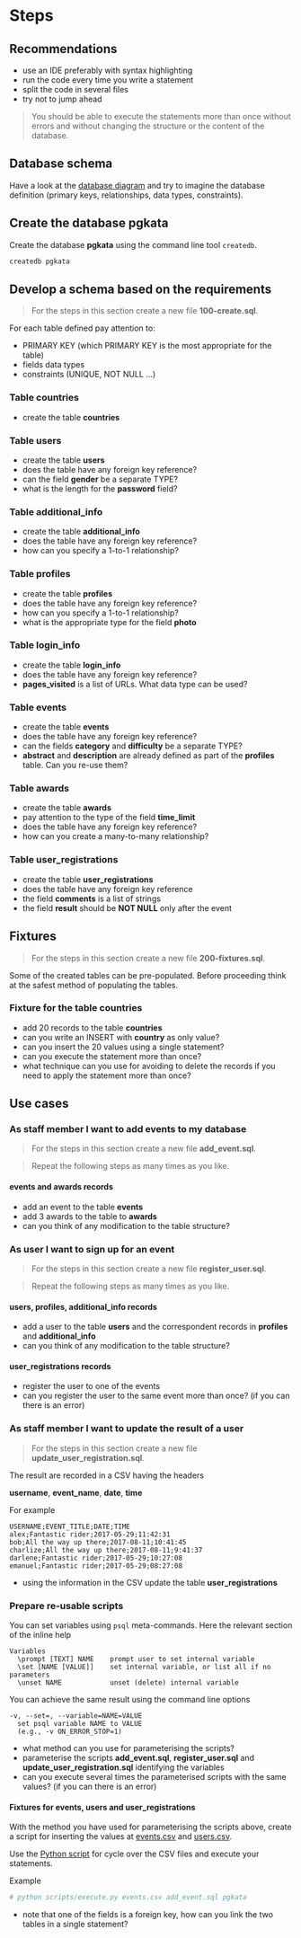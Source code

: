 # Steps

## Recommendations

* use an IDE preferably with syntax highlighting
* run the code every time you write a statement
* split the code in several files
* try not to jump ahead

> You should be able to execute the statements more than once without errors
  and without changing the structure or the content of the database.

## Database schema

Have a look at the [database diagram](assets/diagram.png) and try to imagine the
database definition (primary keys, relationships, data types, constraints).

## Create the database __pgkata__

Create the database __pgkata__ using the command line tool `createdb`.

```bash
createdb pgkata
```

## Develop a schema based on the requirements

> For the steps in this section create a new file __100-create.sql__.

For each table defined pay attention to:

* PRIMARY KEY (which PRIMARY KEY is the most appropriate for the table)
* fields data types
* constraints (UNIQUE, NOT NULL ...)

### Table __countries__

* create the table __countries__

### Table __users__

* create the table __users__
* does the table have any foreign key reference?
* can the field __gender__ be a separate TYPE?
* what is the length for the __password__ field?

### Table __additional_info__

* create the table __additional_info__
* does the table have any foreign key reference?
* how can you specify a 1-to-1 relationship?

### Table __profiles__

* create the table __profiles__
* does the table have any foreign key reference?
* how can you specify a 1-to-1 relationship?
* what is the appropriate type for the field __photo__

### Table __login_info__

* create the table __login_info__
* does the table have any foreign key reference?
* __pages_visited__ is a list of URLs. What data type can be used?

### Table __events__

* create the table __events__
* does the table have any foreign key reference?
* can the fields __category__ and __difficulty__ be a separate TYPE?
* __abstract__ and __description__ are already defined as part of the
  __profiles__ table. Can you re-use them?

### Table __awards__

* create the table __awards__
* pay attention to the type of the field __time_limit__
* does the table have any foreign key reference?
* how can you create a many-to-many relationship?  

### Table __user_registrations__

* create the table __user_registrations__
* does the table have any foreign key reference
* the field __comments__ is a list of strings
* the field __result__ should be __NOT NULL__ only after the event

## Fixtures

> For the steps in this section create a new file __200-fixtures.sql__.

Some of the created tables can be pre-populated. Before proceeding think at
the safest method of populating the tables.

### Fixture for the table __countries__

* add 20 records to the table __countries__
* can you write an INSERT with __country__ as only value?
* can you insert the 20 values using a single statement?
* can you execute the statement more than once?
* what technique can you use for avoiding to delete the records if you need to
  apply the statement more than once?

## Use cases

### As staff member I want to add events to my database

> For the steps in this section create a new file __add_event.sql__.

> Repeat the following steps as many times as you like.

#### __events__ and __awards__ records

* add an event to the table __events__
* add 3 awards to the table to __awards__
* can you think of any modification to the table structure?

### As user I want to sign up for an event

> For the steps in this section create a new file __register_user.sql__.

> Repeat the following steps as many times as you like.

#### __users__, __profiles__, __additional_info__ records

* add a user to the table __users__ and the correspondent records in
  __profiles__ and __additional_info__
* can you think of any modification to the table structure?

#### __user_registrations__ records

* register the user to one of the events
* can you register the user to the same event more than once?
  (if you can there is an error)

### As staff member I want to update the result of a user

> For the steps in this section create a new file __update_user_registration.sql__.

The result are recorded in a CSV having the headers

__username__, __event_name__, __date__, __time__

For example

```text
USERNAME;EVENT_TITLE;DATE;TIME
alex;Fantastic rider;2017-05-29;11:42:31
bob;All the way up there;2017-08-11;10:41:45
charlize;All the way up there;2017-08-11;9:41:37
darlene;Fantastic rider;2017-05-29;10:27:08
emanuel;Fantastic rider;2017-05-29;08:27:08
```

* using the information in the CSV update the table __user_registrations__

### Prepare re-usable scripts

You can set variables using `psql` meta-commands. Here the relevant section of
the inline help

```
Variables
  \prompt [TEXT] NAME    prompt user to set internal variable
  \set [NAME [VALUE]]    set internal variable, or list all if no parameters
  \unset NAME            unset (delete) internal variable
```

You can achieve the same result using the command line options

```
-v, --set=, --variable=NAME=VALUE
  set psql variable NAME to VALUE
  (e.g., -v ON_ERROR_STOP=1)
```

* what method can you use for parameterising the scripts?
* parameterise the scripts __add_event.sql__, __register_user.sql__ and
  __update_user_registration.sql__ identifying the variables
* can you execute several times the parameterised scripts with the same values?
  (if you can there is an error)

#### Fixtures for __events__, __users__ and __user_registrations__

With the method you have used for parameterising the scripts above, create a
script for inserting the values at [events.csv](csvs/events.csv) and
[users.csv](csvs/users.csv).

Use the [Python script](scripts/execute.py) for cycle over the CSV files and
execute your statements.

Example

```bash
# python scripts/execute.py events.csv add_event.sql pgkata
```

* note that one of the fields is a foreign key, how can you link the two tables
  in a single statement?
